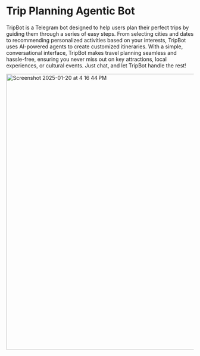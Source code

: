# Trip Planning Agentic Bot 
TripBot is a Telegram bot designed to help users plan their perfect trips by guiding them through a series of easy steps. From selecting cities and dates to recommending personalized activities based on your interests, TripBot uses AI-powered agents to create customized itineraries. With a simple, conversational interface, TripBot makes travel planning seamless and hassle-free, ensuring you never miss out on key attractions, local experiences, or cultural events. Just chat, and let TripBot handle the rest!



<img width="740" alt="Screenshot 2025-01-20 at 4 16 44 PM" src="https://github.com/user-attachments/assets/c0c8d540-2007-44ca-b0c7-f4baf49fe990" />

